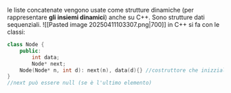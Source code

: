 le liste concatenate vengono usate come strutture dinamiche (per rappresentare **gli insiemi dinamici**) anche su C++. Sono strutture dati sequenziali.
![[Pasted image 20250411103307.png|700]]
in C++ si fa con le classi:
```c++
class Node {
	public:
		int data;
		Node* next;
	Node(Node* n, int d): next(n), data(d){} //costruttore che inizzializza il nodo
}
//next può essere null (se è l'ultimo elemento)
```
